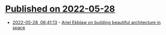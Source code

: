 # [Published on 2022-05-28](index.md)

* [2022-05-28, 06:41:13](https://news.ycombinator.com/item?id=31538123) - [Ariel Ekblaw on building beautiful architecture in space](https://news.mit.edu/2022/ariel-ekblaw-architecture-space-0511)
